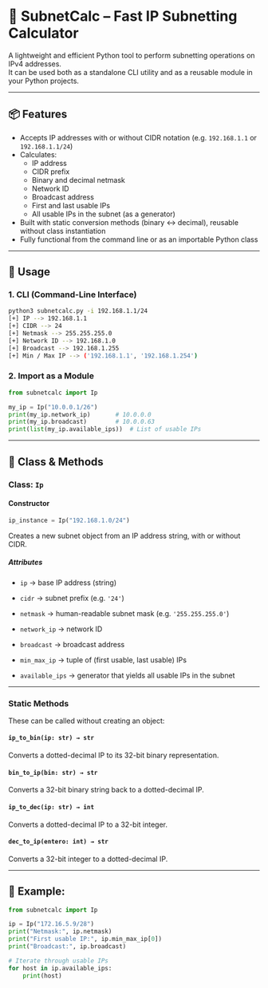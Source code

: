 # 🧮 SubnetCalc – Fast IP Subnetting Calculator

A lightweight and efficient Python tool to perform subnetting operations on IPv4 addresses.  
It can be used both as a standalone CLI utility and as a reusable module in your Python projects.

---

## 📦 Features

- Accepts IP addresses with or without CIDR notation (e.g. `192.168.1.1` or `192.168.1.1/24`)
- Calculates:
  - IP address
  - CIDR prefix
  - Binary and decimal netmask
  - Network ID
  - Broadcast address
  - First and last usable IPs
  - All usable IPs in the subnet (as a generator)
- Built with static conversion methods (binary ↔ decimal), reusable without class instantiation
- Fully functional from the command line or as an importable Python class

---

## 🚀 Usage

### 1. CLI (Command-Line Interface)

```bash
python3 subnetcalc.py -i 192.168.1.1/24
[+] IP --> 192.168.1.1
[+] CIDR --> 24
[+] Netmask --> 255.255.255.0
[+] Network ID --> 192.168.1.0
[+] Broadcast --> 192.168.1.255
[+] Min / Max IP --> ('192.168.1.1', '192.168.1.254')
```
### 2. Import as a Module
```python
from subnetcalc import Ip

my_ip = Ip("10.0.0.1/26")
print(my_ip.network_ip)       # 10.0.0.0
print(my_ip.broadcast)        # 10.0.0.63
print(list(my_ip.available_ips))  # List of usable IPs
```
***
## 🔧 Class & Methods

### Class: `Ip`

#### Constructor
``` python
ip_instance = Ip("192.168.1.0/24")
```
Creates a new subnet object from an IP address string, with or without CIDR.
##### Attributes

- `ip` → base IP address (string)
    
- `cidr` → subnet prefix (e.g. `'24'`)
    
- `netmask` → human-readable subnet mask (e.g. `'255.255.255.0'`)
    
- `network_ip` → network ID
    
- `broadcast` → broadcast address
    
- `min_max_ip` → tuple of (first usable, last usable) IPs
    
- `available_ips` → generator that yields all usable IPs in the subnet

***
### Static Methods

These can be called without creating an object:

#### `ip_to_bin(ip: str) → str`

Converts a dotted-decimal IP to its 32-bit binary representation.

#### `bin_to_ip(bin: str) → str`

Converts a 32-bit binary string back to a dotted-decimal IP.

#### `ip_to_dec(ip: str) → int`

Converts a dotted-decimal IP to a 32-bit integer.

#### `dec_to_ip(entero: int) → str`

Converts a 32-bit integer to a dotted-decimal IP.
***
## 📁 Example:
``` python
from subnetcalc import Ip

ip = Ip("172.16.5.9/28")
print("Netmask:", ip.netmask)
print("First usable IP:", ip.min_max_ip[0])
print("Broadcast:", ip.broadcast)

# Iterate through usable IPs
for host in ip.available_ips:
    print(host)
```

